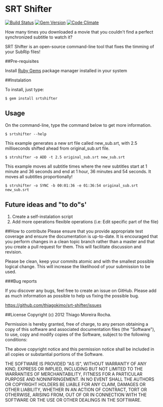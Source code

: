 # SRT Shifter

[![Build Status](https://travis-ci.org/thiagokimo/srt-shifter.png)](https://travis-ci.org/thiagokimo/srt-shifter)
[![Gem Version](https://fury-badge.herokuapp.com/rb/srtshifter.png)](http://badge.fury.io/rb/srtshifter)
[![Code Climate](https://codeclimate.com/badge.png)](https://codeclimate.com/github/thiagokimo/srt-shifter)

How many times you downloaded a movie that you couldn't find a perfect synchronized subtitle to watch it?

SRT Shifter is an open-source command-line tool that fixes the timming of your SubRip files!

##Pre-requisites

Install [Ruby Gems](https://rubygems.org/ "Ruby Gems") package manager installed in your system 

##Instalation

To install, just type:

    $ gem install srtshifter

## Usage

On the command-line, type the command below to get more information.

    $ srtshifter --help

This example generates a new srt file called new_sub.srt, with 2.5 milliseconds shifted ahead 
from original_sub.srt file.

    $ strshifter -o ADD -t 2.5 original_sub.srt new_sub.srt

This example moves all subtitle times where the new subtitles start at 1 minute and 36 seconds and end at 1 hour, 36 minutes and 54 seconds. It moves all subtitles proportionally!

    $ strshifter -o SYNC -b 00:01:36 -e 01:36:54 original_sub.srt new_sub.srt
    
## Future ideas and "to do"s'

1. Create a self-instalation script
2. Add more operations flexible operations (i.e: Edit specific part of the file)

##How to contribute
Please ensure that you provide appropriate test coverage and ensure the documentation is up-to-date. It is encouraged that you perform changes in a clean topic branch rather than a master and that you create a pull request for them. This will facilitate discussion and revision.

Please be clean, keep your commits atomic and with the smallest possible logical change. This will increase the likelihood of your submission to be used.

###Bug reports

If you discover any bugs, feel free to create an issue on GitHub. Please add as much information as possible to help us fixing the possible bug.

https://github.com/thiagokimo/srt-shifter/issues

##License
Copyright (c) 2012 Thiago Moreira Rocha.

Permission is hereby granted, free of charge, to any person obtaining
a copy of this software and associated documentation files (the
"Software"), to use, copy and modify copies of the Software, subject
to the following conditions:

The above copyright notice and this permission notice shall be
included in all copies or substantial portions of the Software.

THE SOFTWARE IS PROVIDED "AS IS", WITHOUT WARRANTY OF ANY KIND,
EXPRESS OR IMPLIED, INCLUDING BUT NOT LIMITED TO THE WARRANTIES OF
MERCHANTABILITY, FITNESS FOR A PARTICULAR PURPOSE AND
NONINFRINGEMENT. IN NO EVENT SHALL THE AUTHORS OR COPYRIGHT HOLDERS BE
LIABLE FOR ANY CLAIM, DAMAGES OR OTHER LIABILITY, WHETHER IN AN ACTION
OF CONTRACT, TORT OR OTHERWISE, ARISING FROM, OUT OF OR IN CONNECTION
WITH THE SOFTWARE OR THE USE OR OTHER DEALINGS IN THE SOFTWARE.